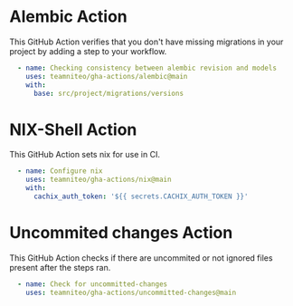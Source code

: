 # Alembic Action

This GitHub Action verifies that you don't have missing migrations in your project
by adding a step to your workflow.

```yaml
  - name: Checking consistency between alembic revision and models
    uses: teamniteo/gha-actions/alembic@main
    with:
      base: src/project/migrations/versions
```

# NIX-Shell Action

This GitHub Action sets nix for use in CI.

```yaml
  - name: Configure nix
    uses: teamniteo/gha-actions/nix@main
    with:
      cachix_auth_token: '${{ secrets.CACHIX_AUTH_TOKEN }}'
```

# Uncommited changes Action

This GitHub Action checks if there are uncommited or not ignored files present after the steps ran.

```yaml
  - name: Check for uncommitted-changes
    uses: teamniteo/gha-actions/uncommitted-changes@main
```